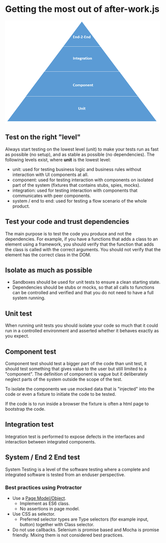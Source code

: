 # Getting the most out of after-work.js
[![Testing Pyramid](./Pyramid.png)](http://martinfowler.com/bliki/TestPyramid.html)

## Test on the right "level"
Always start testing on the lowest level (unit) to make your tests run as fast as possible (no setup), and as stable as possible (no dependencies). The following levels exist, where **unit** is the lowest level:
* unit: used for testing business logic and business rules without interaction with UI components at all.
* component: used for testing interaction with components on isolated part of the system (fixtures that contains stubs, spies, mocks).
* integration: used for testing interaction with components that communicates with peer components.
* system / end to end: used for testing a flow scenario of the whole product.

## Test your code and trust dependencies
The main purpose is to test the code you produce and not the dependencies. For example, if you have a functions that adds a class to an element using a framework, you should verify that the function that adds the class is called with the correct arguments. You should not verify that the element has the correct class in the DOM.

## Isolate as much as possible
* Sandboxes should be used for unit tests to ensure a clean starting state.
* Dependencies should be stubs or mocks, so that all calls to functions can be controlled and verified and that you do not need to have a full system running.

## Unit test
When running unit tests you should isolate your code so much that it could run in a controlled environment and asserted whether it behaves exactly as you expect.

## Component test
Component test should test a bigger part of the code than unit test, it should test something that gives value to the user but still limited to a "component". The definition of component is vague but it deliberately neglect parts of the system outside the scope of the test.

To isolate the components we use mocked data that is "injected" into the code or even a fixture to initiate the code to be tested.

If the code is to run inside a browser the fixture is often a html page to bootstrap the code.

## Integration test
Integration test is performed to expose defects in the interfaces and
interaction between integrated components.

## System / End 2 End test
System Testing is a level of the software testing where a complete and integrated software is tested from an enduser perspective.

### Best practices using Protractor
* Use a [Page Model/Object](http://martinfowler.com/bliki/PageObject.html).
  * Implement as ES6 class.
  * No assertions in page model.
* Use CSS as selector.
  * Preferred selector types are Type selectors (for example input, button) together with Class selector.
* Do not use callbacks. Selenium is promise based and Mocha is promise friendly. Mixing them is not considered best practices.